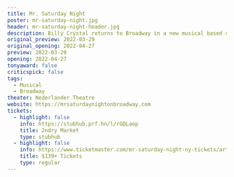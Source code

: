 ```yaml
---
title: Mr. Saturday Night
poster: mr-saturday-night.jpg
header: mr-saturday-night-header.jpg
description: Billy Crystal returns to Broadway in a new musical based on the film of the same name.
original_preview: 2022-03-29
original_opening: 2022-04-27
preview: 2022-03-29
opening: 2022-04-27
tonyaward: false
criticspick: false
tags: 
  - Musical
  - Broadway
theater: Nederlander Theatre
website: https://mrsaturdaynightonbroadway.com
tickets:
  - highlight: false
    info: https://stubhub.prf.hn/l/rGDLaop
    title: 2ndry Market
    type: stubhub
  - highlight: false
    info: https://www.ticketmaster.com/mr-saturday-night-ny-tickets/artist/2830153
    title: $139+ Tickets
    type: regular
---
```

